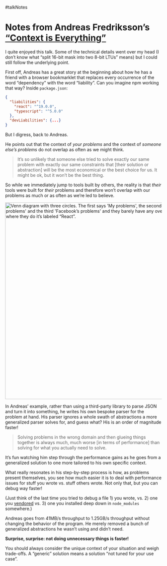 #talkNotes

# Notes from Andreas Fredriksson’s [“Context is Everything”](https://vimeo.com/644068002)

I quite enjoyed this talk. Some of the technical details went over my head (I don’t know what “split 16-bit mask into two 8-bit LTUs” means) but I could still follow the underlying point.

First off, Andreas has a great story at the beginning about how he has a friend with a browser bookmarklet that replaces every occurrence of the word “dependency” with the word “liability”. Can you imagine npm working that way? Inside `package.json`:

```json
{
  "liabilities": {
    "react": "^19.0.0",
    "typescript": "^5.0.0"
  },
  "devLiabilities": {...}
}
```

But I digress, back to Andreas.

He points out that the context of _your problems_ and the context of _someone else’s problems_ do not overlap as often as we might think.

> It’s so unlikely that someone else tried to solve exactly our same problem with exactly our same constraints that [their solution or abstraction] will be the most economical or the best choice for us. It might be ok, but it won’t be the best thing.

So while we immediately jump to tools built by others, the reality is that _their_ tools were built for _their_ problems and therefore won’t overlap with our problems as much or as often as we’re led to believe.

<img src="https://cdn.jim-nielsen.com/blog/2025/venn-diagram-react.png" width="593" height="630" alt="Venn diagram with three circles. The first says 'My problems', the second 'Your problems' and the third 'Facebook’s problems' and they barely have any overlap and where they do it’s labeled “React”." />

In Andreas’ example, rather than using a third-party library to parse JSON and turn it into something, he writes his own bespoke parser for the problem at hand. His parser ignores a whole swath of abstractions a more generalized parser solves for, and guess what? His is an order of magnitude faster!

> Solving problems in the wrong domain and then glueing things together is always much, much worse [in terms of performance] than solving for what you actually need to solve.

It’s fun watching him step through the performance gains as he goes from a generalized solution to one more tailored to his own specific context.

What really resonates in his step-by-step process is how, as problems present themselves, you see how much easier it is to deal with performance issues for stuff you wrote vs. stuff others wrote. Not only that, but you can debug way faster!

(Just think of the last time you tried to debug a file 1) you wrote, vs. 2) one you [vendored](https://blog.jim-nielsen.com/2025/be-mindful-of-what-you-make-easy/index.html) vs. 3) one you installed deep down in `node_modules` somewhere.)

Andreas goes from 41MB/s throughput to 1.25GB/s throughput without changing the behavior of the program. He merely removed a bunch of generalized abstractions he wasn’t using and didn’t need.

**Surprise, surprise: not doing unnecessary things is faster!**

You should always consider the unique context of your situation and weigh trade-offs. A “generic” solution means a solution “not tuned for your use case”.